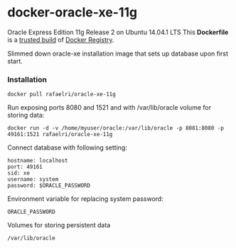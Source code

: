 docker-oracle-xe-11g
============================

Oracle Express Edition 11g Release 2 on Ubuntu 14.04.1 LTS
This **Dockerfile** is a [trusted build](https://registry.hub.docker.com/u/rafaelri/oracle-xe-11g/) of [Docker Registry](https://registry.hub.docker.com/).

Slimmed down oracle-xe installation image that sets up database upon first start.

### Installation
```
docker pull rafaelri/oracle-xe-11g
```

Run exposing ports 8080 and 1521 and with /var/lib/oracle volume for storing data:
```
docker run -d -v /home/myuser/oracle:/var/lib/oracle -p 8081:8080 -p 49161:1521 rafaelri/oracle-xe-11g
```

Connect database with following setting:
```
hostname: localhost
port: 49161
sid: xe
username: system
password: $ORACLE_PASSWORD
```

Environment variable for replacing system password:
```
ORACLE_PASSWORD
```

Volumes for storing persistent data
```
/var/lib/oracle
```
